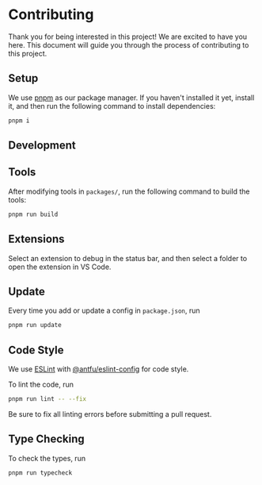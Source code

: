 # Contributing

Thank you for being interested in this project! We are excited to have you here. This document will guide you through the process of contributing to this project.

## Setup

We use [pnpm](https://pnpm.io/) as our package manager. If you haven't installed it yet, install it, and then run the following command to install dependencies:

```bash
pnpm i
```

## Development

## Tools

After modifying tools in `packages/`, run the following command to build the tools:

```bash
pnpm run build
```

## Extensions

Select an extension to debug in the status bar, and then select a folder to open the extension in VS Code.

## Update

Every time you add or update a config in `package.json`, run

```bash
pnpm run update
```

## Code Style

We use [ESLint](https://eslint.org/) with [@antfu/eslint-config](https://github.com/antfu/eslint-config) for code style.

To lint the code, run

```bash
pnpm run lint -- --fix
```

Be sure to fix all linting errors before submitting a pull request.

## Type Checking

To check the types, run

```bash
pnpm run typecheck
```
